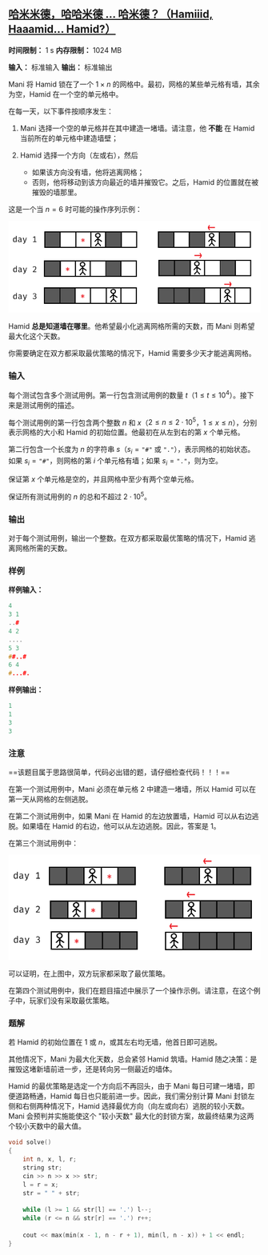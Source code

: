## [哈米米德，哈哈米德 ... 哈米德？（Hamiiid, Haaamid... Hamid?）](https://codeforces.com/contest/2127/problem/B)

**时间限制：** 1 s
**内存限制：** 1024 MB

**输入：** 标准输入
**输出：** 标准输出



Mani 将 Hamid 锁在了一个 $1 \times n$ 的网格中。最初，网格的某些单元格有墙，其余为空，Hamid 在一个空的单元格中。

在每一天，以下事件按顺序发生：

1.  Mani 选择一个空的单元格并在其中建造一堵墙。请注意，他 **不能** 在 Hamid 当前所在的单元格中建造墙壁；

2.  Hamid 选择一个方向（左或右），然后
    -   如果该方向没有墙，他将逃离网格；
    -   否则，他将移动到该方向最近的墙并摧毁它。之后，Hamid 的位置就在被摧毁的墙那里。

这是一个当 $n=6$ 时可能的操作序列示例：

![](assets/2025-08-09-01.png)

Hamid **总是知道墙在哪里**。他希望最小化逃离网格所需的天数，而 Mani 则希望最大化这个天数。

你需要确定在双方都采取最优策略的情况下，Hamid 需要多少天才能逃离网格。







### 输入

每个测试包含多个测试用例。第一行包含测试用例的数量 $t$（$1 \le t \le 10^4$）。接下来是测试用例的描述。

每个测试用例的第一行包含两个整数 $n$ 和 $x$（$2 \leq n \leq 2 \cdot 10^5$，$1 \leq x \leq n$），分别表示网格的大小和 Hamid 的初始位置。他最初在从左到右的第 $x$ 个单元格。

第二行包含一个长度为 $n$ 的字符串 $s$（$s_i=\texttt{"\#"}$ 或 $\texttt{"."}$），表示网格的初始状态。如果 $s_i= \texttt{"\#"}$，则网格的第 $i$ 个单元格有墙；如果 $s_i=\texttt{"."}$，则为空。

保证第 $x$ 个单元格是空的，并且网格中至少有两个空单元格。

保证所有测试用例的 $n$ 的总和不超过 $2 \cdot 10^5$。





### 输出

对于每个测试用例，输出一个整数。在双方都采取最优策略的情况下，Hamid 逃离网格所需的天数。





### 样例

**样例输入：**

```cpp
4
3 1
..#
4 2
....
5 3
##..#
6 4
#...#.
```



**样例输出：**

```cpp
1
1
3
3
```





### 注意

==该题目属于思路很简单，代码必出错的题，请仔细检查代码！！！==
  
在第一个测试用例中，Mani 必须在单元格 $2$ 中建造一堵墙，所以 Hamid 可以在第一天从网格的左侧逃脱。

在第二个测试用例中，如果 Mani 在 Hamid 的左边放置墙，Hamid 可以从右边逃脱。如果墙在 Hamid 的右边，他可以从左边逃脱。因此，答案是 $1$。

在第三个测试用例中：

![](assets/2025-08-09-02.png)

可以证明，在上图中，双方玩家都采取了最优策略。

在第四个测试用例中，我们在题目描述中展示了一个操作示例。请注意，在这个例子中，玩家们没有采取最优策略。





### 题解

若 Hamid 的初始位置在 $1$ 或 $n$，或其左右均无墙，他首日即可逃脱。

其他情况下，Mani 为最大化天数，总会紧邻 Hamid 筑墙。Hamid 随之决策：是摧毁这堵新墙前进一步，还是转向另一侧最近的墙体。

Hamid 的最优策略是选定一个方向后不再回头，由于 Mani 每日可建一堵墙，即便道路畅通，Hamid 每日也只能前进一步。因此，我们需分别计算 Mani 封锁左侧和右侧两种情况下，Hamid 选择最优方向（向左或向右）逃脱的较小天数。Mani 会预判并实施能使这个 "较小天数" 最大化的封锁方案，故最终结果为这两个较小天数中的最大值。



```cpp
void solve()  
{  
    int n, x, l, r;  
    string str;  
    cin >> n >> x >> str;  
    l = r = x;  
    str = " " + str;  

    while (l >= 1 && str[l] == '.') l--;  
    while (r <= n && str[r] == '.') r++;  

    cout << max(min(x - 1, n - r + 1), min(l, n - x)) + 1 << endl;  
}
```